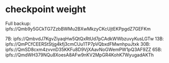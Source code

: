 # checkpoint weight 
Full backup: ipfs://Qmb9y5GCkTG7ZzbBWMu2BXwMkzyCKcUjtEKPpgdZ7GEFKm

7B: ipfs://QmbvdJ7KgvZiyaqHw5QtQxRtUd7pCAdkWWbzuvyKusLGTw
13B: ipfs://QmPCfCEERStStjg4kfj3cmCUu1TP7pVQbxdFMwnhpuJtxk
30B: ipfs://QmSD8cxm4zvvnD35KKFu8D9VjXAavNoGWemPW1pQ3AF9ZZ
65B: ipfs://QmdWH379NQu8XoesA8AFw9nKV2MpGR4KohK7WyugadAKTh

